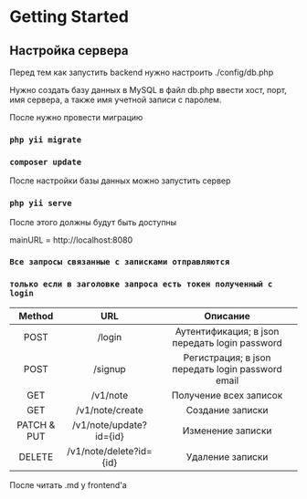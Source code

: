 # Getting Started

## Настройка сервера

Перед тем как запустить backend нужно настроить ./config/db.php

Нужно создать базу данных в MySQL
в файл db.php ввести хост, порт, имя сервера, а также имя учетной записи с паролем.

После нужно провести миграцию

### `php yii migrate`

### `composer update`

После настройки базы данных можно запустить сервер

### `php yii serve`

После этого должны будут быть доступны

mainURL = http://localhost:8080

### `Все запросы связанные с записками отправляются`

### `только если в заголовке запроса есть токен полученный с login`

|   Method    |           URL           |                     Описание                      |
| :---------: | :---------------------: | :-----------------------------------------------: |
|    POST     |         /login          |  Аутентификация; в json передать login password   |
|    POST     |         /signup         | Регистрация; в json передать login password email |
|     GET     |        /v1/note         |              Получение всех записок               |
|     GET     |     /v1/note/create     |                 Создание записки                  |
| PATCH & PUT | /v1/note/update?id={id} |                 Изменение записки                 |
|   DELETE    | /v1/note/delete?id={id} |                 Удаление записки                  |

После читать .md у frontend'a
